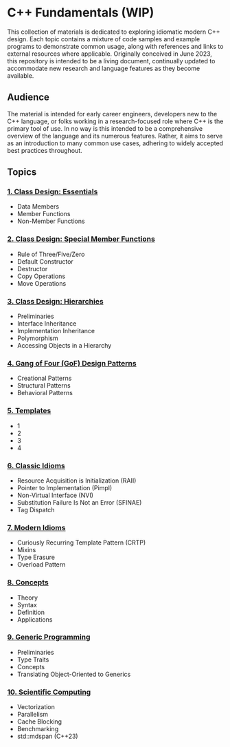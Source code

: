 # C++ Fundamentals (WIP)

This collection of materials is dedicated to exploring idiomatic modern C++ design. Each topic contains a mixture of code samples and example programs to demonstrate common usage, along with references and links to external resources where applicable. Originally conceived in June 2023, this repository is intended to be a living document, continually updated to accommodate new research and language features as they become available.

## Audience

The material is intended for early career engineers, developers new to the C++ language, or folks working in a research-focused role where C++ is the primary tool of use. In no way is this intended to be a comprehensive overview of the language and its numerous features. Rather, it aims to serve as an introduction to many common use cases, adhering to widely accepted best practices throughout.

## Topics

### [1. Class Design: Essentials](https://github.com/cmbrandt/modern-cxx-seminar/blob/master/01_class_design_essentials.md)

* Data Members
* Member Functions
* Non-Member Functions

### [2. Class Design: Special Member Functions](https://github.com/cmbrandt/modern-cxx-seminar/blob/master/02_class_design_special.md)

* Rule of Three/Five/Zero
* Default Constructor
* Destructor
* Copy Operations
* Move Operations

### [3. Class Design: Hierarchies](https://github.com/cmbrandt/modern-cxx-seminar/blob/master/03_class_design_hierarchies.md)

* Preliminaries
* Interface Inheritance
* Implementation Inheritance
* Polymorphism
* Accessing Objects in a Hierarchy

### [4. Gang of Four (GoF) Design Patterns](https://github.com/cmbrandt/modern-cxx-seminar/blob/master/04_gof_design_patterns.md)

* Creational Patterns
* Structural Patterns
* Behavioral Patterns

### [5. Templates](https://github.com/cmbrandt/modern-cxx-seminar/blob/master/05_templates.md)

* 1
* 2
* 3
* 4

### [6. Classic Idioms](https://github.com/cmbrandt/modern-cxx-seminar/blob/master/06_classic_idioms.md)

* Resource Acquisition is Initialization (RAII)
* Pointer to Implementation (Pimpl)
* Non-Virtual Interface (NVI)
* Substitution Failure Is Not an Error (SFINAE)
* Tag Dispatch

### [7. Modern Idioms](https://github.com/cmbrandt/modern-cxx-seminar/blob/master/07_modern_idioms.md)

* Curiously Recurring Template Pattern (CRTP)
* Mixins
* Type Erasure
* Overload Pattern

### [8. Concepts](https://github.com/cmbrandt/modern-cxx-seminar/blob/master/08_generic_programming.md)

* Theory
* Syntax
* Definition
* Applications

### [9. Generic Programming](https://github.com/cmbrandt/modern-cxx-seminar/blob/master/09_generic_programming.md)

* Preliminaries
* Type Traits
* Concepts
* Translating Object-Oriented to Generics

### [10. Scientific Computing](https://github.com/cmbrandt/modern-cxx-seminar/blob/master/10_scientific_computing.md)

* Vectorization
* Parallelism
* Cache Blocking
* Benchmarking
* std::mdspan (C++23)
